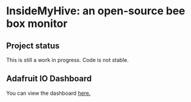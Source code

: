 # InsideMyHive: an open-source bee box monitor

## Project status
This is still a work in progress. Code is not stable.

## Adafruit IO Dashboard

You can view the dashboard [here.](https://io.adafruit.com/lauradennyanderson/dashboards/real-insidemyhive "InsideMyHive Dashboard")

